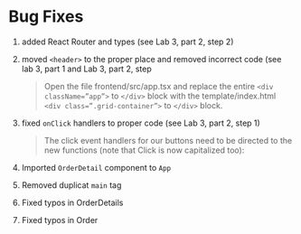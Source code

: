 # Bug Fixes

1. added React Router and types (see Lab 3, part 2, step 2)
2. moved `<header>` to the proper place and removed incorrect code (see lab 3, part 1 and Lab 3, part 2, step

   > Open the file frontend/src/app.tsx and replace the entire `<div className=”app”>` to `</div>` block with the template/index.html `<div class=”.grid-container”>` to `</div>` block.

3. fixed `onClick` handlers to proper code (see Lab 3, part 2, step 1)
   > The click event handlers for our buttons need to be directed to the new functions (note that Click is now capitalized too):
4. Imported `OrderDetail` component to `App`
5. Removed duplicat `main` tag
6. Fixed typos in OrderDetails
7. Fixed typos in Order
